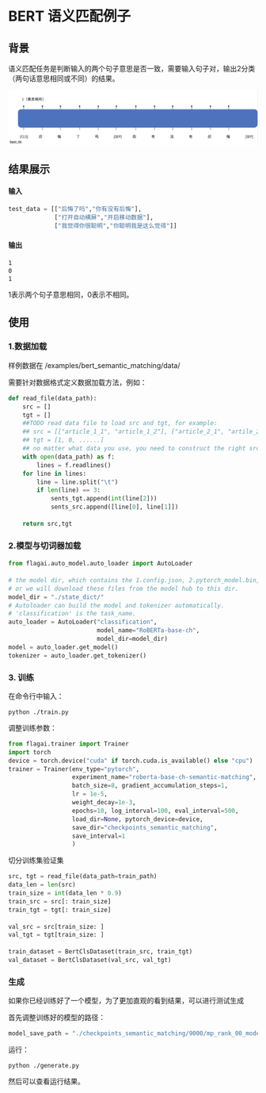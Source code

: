 # BERT 语义匹配例子

## 背景
语义匹配任务是判断输入的两个句子意思是否一致，需要输入句子对，输出2分类（两句话意思相同或不同）的结果。

![semantic_model.png](./img/semantic_matching_model.png)

## 结果展示

#### 输入
```python
test_data = [["后悔了吗","你有没有后悔"],
             ["打开自动横屏","开启移动数据"],
             ["我觉得你很聪明","你聪明我是这么觉得"]]
```
#### 输出
```
1
0
1
```
1表示两个句子意思相同，0表示不相同。
## 使用

### 1.数据加载
样例数据在 /examples/bert_semantic_matching/data/

需要针对数据格式定义数据加载方法，例如：
```python
def read_file(data_path):
    src = []
    tgt = []
    ##TODO read data file to load src and tgt, for example:
    ## src = [["article_1_1", "article_1_2"], ["article_2_1", "artile_2_2"], ......]
    ## tgt = [1, 0, ......]
    ## no matter what data you use, you need to construct the right src and tgt.
    with open(data_path) as f:
        lines = f.readlines()
    for line in lines:
        line = line.split("\t")
        if len(line) == 3:
            sents_tgt.append(int(line[2]))
            sents_src.append([line[0], line[1]])

    return src,tgt
```

### 2.模型与切词器加载

```python
from flagai.auto_model.auto_loader import AutoLoader

# the model dir, which contains the 1.config.json, 2.pytorch_model.bin, 3.vocab.txt,
# or we will download these files from the model hub to this dir.
model_dir = "./state_dict/"
# Autoloader can build the model and tokenizer automatically.
# 'classification' is the task_name.
auto_loader = AutoLoader("classification",
                         model_name="RoBERTa-base-ch",
                         model_dir=model_dir)
model = auto_loader.get_model()
tokenizer = auto_loader.get_tokenizer()
```

### 3. 训练
在命令行中输入：
```commandline
python ./train.py
```
调整训练参数：
```python
from flagai.trainer import Trainer
import torch
device = torch.device("cuda" if torch.cuda.is_available() else "cpu")
trainer = Trainer(env_type="pytorch",
                  experiment_name="roberta-base-ch-semantic-matching",
                  batch_size=8, gradient_accumulation_steps=1,
                  lr = 1e-5,
                  weight_decay=1e-3,
                  epochs=10, log_interval=100, eval_interval=500,
                  load_dir=None, pytorch_device=device,
                  save_dir="checkpoints_semantic_matching",
                  save_interval=1
                  )
```
切分训练集验证集
```python
src, tgt = read_file(data_path=train_path)
data_len = len(src)
train_size = int(data_len * 0.9)
train_src = src[: train_size]
train_tgt = tgt[: train_size]

val_src = src[train_size: ]
val_tgt = tgt[train_size: ]

train_dataset = BertClsDataset(train_src, train_tgt)
val_dataset = BertClsDataset(val_src, val_tgt)
```

### 生成
如果你已经训练好了一个模型，为了更加直观的看到结果，可以进行测试生成

首先调整训练好的模型的路径：
```python
model_save_path = "./checkpoints_semantic_matching/9000/mp_rank_00_model_states.pt"
```
运行：
```commandline
python ./generate.py
```
然后可以查看运行结果。

